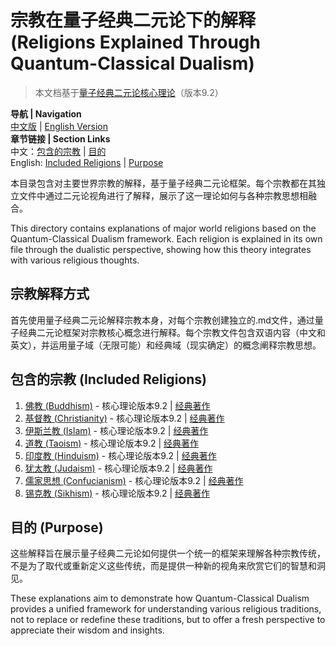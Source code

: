 # 宗教在量子经典二元论下的解释 (Religions Explained Through Quantum-Classical Dualism)

> 本文档基于[量子经典二元论核心理论](../core.md)（版本9.2）

**导航 | Navigation**  
[中文版](#包含的宗教-included-religions) | [English Version](#包含的宗教-included-religions)  
**章节链接 | Section Links**  
中文：[包含的宗教](#包含的宗教-included-religions) | [目的](#目的-purpose)  
English: [Included Religions](#包含的宗教-included-religions) | [Purpose](#目的-purpose)

本目录包含对主要世界宗教的解释，基于量子经典二元论框架。每个宗教都在其独立文件中通过二元论视角进行了解释，展示了这一理论如何与各种宗教思想相融合。

This directory contains explanations of major world religions based on the Quantum-Classical Dualism framework. Each religion is explained in its own file through the dualistic perspective, showing how this theory integrates with various religious thoughts.


## 宗教解释方式

首先使用量子经典二元论解释宗教本身，对每个宗教创建独立的.md文件，通过量子经典二元论框架对宗教核心概念进行解释。每个宗教文件包含双语内容（中文和英文），并运用量子域（无限可能）和经典域（现实确定）的概念阐释宗教思想。

## 包含的宗教 (Included Religions)

1. [佛教 (Buddhism)](Buddhism.md) - 核心理论版本9.2 | [经典著作](buddhism_scriptures/README.md)
2. [基督教 (Christianity)](Christianity.md) - 核心理论版本9.2 | [经典著作](christianity_scriptures/README.md)
3. [伊斯兰教 (Islam)](Islam.md) - 核心理论版本9.2 | [经典著作](islam_scriptures/README.md)
4. [道教 (Taoism)](Taoism.md) - 核心理论版本9.2 | [经典著作](taoism_scriptures/README.md)
5. [印度教 (Hinduism)](Hinduism.md) - 核心理论版本9.2 | [经典著作](hinduism_scriptures/README.md)
6. [犹太教 (Judaism)](Judaism.md) - 核心理论版本9.2 | [经典著作](judaism_scriptures/README.md)
7. [儒家思想 (Confucianism)](Confucianism.md) - 核心理论版本9.2 | [经典著作](confucianism_scriptures/README.md)
8. [锡克教 (Sikhism)](Sikhism.md) - 核心理论版本9.2 | [经典著作](sikhism_scriptures/README.md)

## 目的 (Purpose)

这些解释旨在展示量子经典二元论如何提供一个统一的框架来理解各种宗教传统，不是为了取代或重新定义这些传统，而是提供一种新的视角来欣赏它们的智慧和洞见。

These explanations aim to demonstrate how Quantum-Classical Dualism provides a unified framework for understanding various religious traditions, not to replace or redefine these traditions, but to offer a fresh perspective to appreciate their wisdom and insights. 